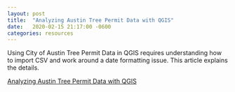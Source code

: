 ```yaml
---
layout: post
title:  "Analyzing Austin Tree Permit Data with QGIS"
date:   2020-02-15 21:17:00 -0600
categories: resources
---
```


Using City of Austin Tree Permit Data in QGIS requires understanding how to import CSV and work around a date formatting issue. This article explains the details.

[Analyzing Austin Tree Permit Data with QGIS](https://drive.google.com/open?id=1GVQn1cngbya7f8rLRVan68UE859lIEIm)

 
